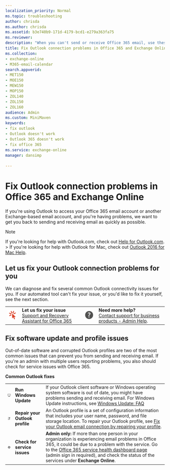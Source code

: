 ```yaml
---
localization_priority: Normal
ms.topic: troubleshooting
author: chrisda
ms.author: chrisda
ms.assetid: b3e740b9-171d-4179-bcd1-e279a363fa75
ms.reviewer: 
description: "When you can't send or receive Office 365 email, use these steps to find and fix problems with Outlook. "
title: Fix Outlook connection problems in Office 365 and Exchange Online
ms.collection: 
- exchange-online
- M365-email-calendar
search.appverid:
- MET150
- MOE150
- MEW150
- MOP150
- ZOL140
- ZOL150
- ZOL160
audience: Admin
ms.custom: MiniMaven
keywords:
- fix outlook
- Outlook doesn't work
- Outlook 365 doesn't work
- fix office 365
ms.service: exchange-online
manager: dansimp

---
```


# Fix Outlook connection problems in Office 365 and Exchange Online

If you're using Outlook to access your Office 365 email account or another Exchange-based email account, and you're having problems, we want to get you back to sending and receiving email as quickly as possible.

> [!NOTE]
> If you're looking for help with Outlook.com, check out [Help for Outlook.com](https://go.microsoft.com/fwlink/p/?LinkID=328913). > If you're looking for help with Outlook for Mac, check out [Outlook 2016 for Mac Help](https://support.office.com/article/6dd15f3c-b096-436f-95dc-6f4ad08e1980.aspx).

## Let us fix your Outlook connection problems for you

We can diagnose and fix several common Outlook connectivity issues for you. If our automated tool can't fix your issue, or you'd like to fix it yourself, see the next section.

|||||
|:-----|:-----|:-----|:-----|
|[![Get started](../media/8226d576-eac7-40df-89cb-28c1634067c5.png)](https://diagnostics.office.com/#/)|**Let us fix your issue** <br/>[Support and Recovery Assistant for Office 365](https://diagnostics.office.com/#/)|[![Help](../media/cced52be-9b54-4fff-a6b4-756afef8cedd.png)](https://support.office.com/article/32a17ca7-6fa0-4870-8a8d-e25ba4ccfd4b)|**Need more help?** <br/> [Contact support for business products - Admin Help](https://support.office.com/article/32a17ca7-6fa0-4870-8a8d-e25ba4ccfd4b).|

## Fix software update and profile issues

Out-of-date software and corrupted Outlook profiles are two of the most common issues that can prevent you from sending and receiving email. If you're an admin with multiple users reporting problems, you also should check for service issues with Office 365.

**Common Outlook fixes**

||||
|:-----|:-----|:-----|
|[![Monitor](../media/ee28b1cf-f0fa-420d-8480-fa1ceda550fe.png)](https://windows.microsoft.com/windows/is-computer-up-to-date)|**Run Windows Update**|If your Outlook client software or Windows operating system software is out of date, you might have problems sending and receiving email. For Windows Update instructions, see [Windows Update: FAQ](https://support.microsoft.com/help/12373/windows-update-faq)|
|[![Shows symbols of screwdriver and wrench.](../media/4217c379-67b5-49c2-b252-e625f45629f8.png)](https://support.office.com/article/4d5febf6-7623-486b-9a9f-d5cfc4264af3.aspx)|**Repair your Outlook profile**|An Outlook profile is a set of configuration information that includes your user name, password, and file storage location. To repair your Outlook profile, see [Fix your Outlook email connection by repairing your profile](https://support.office.com/article/4D5FEBF6-7623-486B-9A9F-D5CFC4264AF3).|
|[![Settings](../media/7a603ec9-4a6c-4c60-9168-7549023cbd92.png)](https://go.microsoft.com/fwlink/p/?LinkID=402339)|**Check for service issues**|**Admin only:** If more than one person in your organization is experiencing email problems in Office 365, it could be due to a problem with the service. Go to the [Office 365 service health dashboard page](https://go.microsoft.com/fwlink/p/?LinkID=402339) (admin sign in required), and check the status of the services under **Exchange Online**.|
